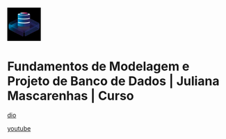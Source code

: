 ![alt text](image.png)

# Fundamentos de Modelagem e Projeto de Banco de Dados | Juliana Mascarenhas | Curso

[dio](https://web.dio.me/course/fundamentos-de-modelagem-e-projeto-de-banco-de-dados/learning/aece3519-9d58-4063-b8e0-c4e178f7ae05)

[youtube](https://www.youtube.com/playlist?list=PLUFkgDlXfnjun7h3SMdkUf4KFLJ8tPFTS)

